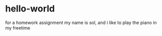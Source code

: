 # hello-world
for a homework assignment
my name is sol, and i like to play the piano in my freetime
